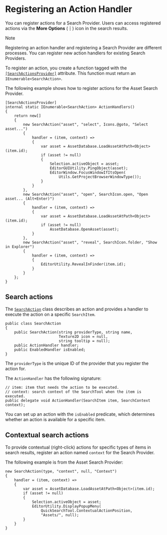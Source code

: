 # Registering an Action Handler

You can register actions for a Search Provider. Users can access registered actions via the **More Options** (**&vellip;**) icon in the search results.

> [!NOTE]
> Registering an action handler and registering a Search Provider are different processes. You can register new action handlers for existing Search Providers.

To register an action, you create a function tagged with the [`[SearchActionsProvider]`](../api/Unity.QuickSearch.SearchActionsProviderAttribute.html) attribute. This function must return an `IEnumerable<SearchAction>`.

The following example shows how to register actions for the Asset Search Provider.

```CSharp
[SearchActionsProvider]
internal static IEnumerable<SearchAction> ActionHandlers()
{
    return new[]
    {
        new SearchAction("asset", "select", Icons.@goto, "Select asset...")
        {
            handler = (item, context) =>
            {
                var asset = AssetDatabase.LoadAssetAtPath<Object>(item.id);
                if (asset != null)
                {
                    Selection.activeObject = asset;
                    EditorGUIUtility.PingObject(asset);
                    EditorWindow.FocusWindowIfItsOpen(
                        Utils.GetProjectBrowserWindowType());
                }
            }
        },
        new SearchAction("asset", "open", SearchIcon.open, "Open asset... (Alt+Enter)")
        {
            handler = (item, context) =>
            {
                var asset = AssetDatabase.LoadAssetAtPath<Object>(item.id);
                if (asset != null)
                    AssetDatabase.OpenAsset(asset);
            }
        },
        new SearchAction("asset", "reveal", SearchIcon.folder, "Show in Explorer")
        {
            handler = (item, context) =>
            {
                EditorUtility.RevealInFinder(item.id);
            }
        }
    };
}
```

## Search actions

The [`SearchAction`](../api/Unity.QuickSearch.SearchAction.html) class describes an action and provides a handler to execute the action on a specific `SearchItem`.

```CSharp
public class SearchAction
{
    public SearchAction(string providerType, string name,
                        Texture2D icon = null,
                        string tooltip = null);
    public ActionHandler handler;
    public EnabledHandler isEnabled;
}
```

The `providerType` is the unique ID of the provider that you register the action for.

The `ActionHandler` has the following signature:

```CSharp
// item: item that needs the action to be executed.
// context: search context of the SearchTool when the item is executed.
public delegate void ActionHandler(SearchItem item, SearchContext context);
```
You can set up an action with the `isEnabled` predicate, which determines whether an action is available for a specific item.

## Contextual search actions

To provide contextual (right-click) actions for specific types of items in search results, register an action named `context` for the Search Provider.

The following example is from the Asset Search Provider:

```CSharp
new SearchAction(type, "context", null, "Context")
{
    handler = (item, context) =>
    {
        var asset = AssetDatabase.LoadAssetAtPath<Object>(item.id);
        if (asset != null)
        {
            Selection.activeObject = asset;
            EditorUtility.DisplayPopupMenu(
                QuickSearchTool.ContextualActionPosition,
                "Assets/", null);
        }
    }
}
```

